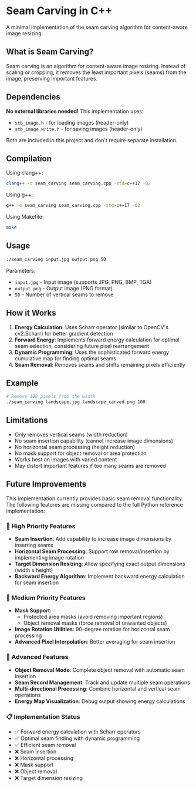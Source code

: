 # Seam Carving in C++

A minimal implementation of the seam carving algorithm for content-aware image resizing.

## What is Seam Carving?

Seam carving is an algorithm for content-aware image resizing. Instead of scaling or cropping, it removes the least important pixels (seams) from the image, preserving important features.

## Dependencies

**No external libraries needed!** This implementation uses:
- `stb_image.h` - for loading images (header-only)
- `stb_image_write.h` - for saving images (header-only)

Both are included in this project and don't require separate installation.

## Compilation

Using clang++:
```bash
clang++ -o seam_carving seam_carving.cpp -std=c++17 -O2
```

Using g++:
```bash
g++ -o seam_carving seam_carving.cpp -std=c++17 -O2
```

Using Makefile:
```bash
make
```

## Usage

```bash
./seam_carving input.jpg output.png 50
```

Parameters:
- `input.jpg` - Input image (supports JPG, PNG, BMP, TGA)
- `output.png` - Output image (PNG format)
- `50` - Number of vertical seams to remove

## How it Works

1. **Energy Calculation**: Uses Scharr operator (similar to OpenCV's cv2.Scharr) for better gradient detection
2. **Forward Energy**: Implements forward energy calculation for optimal seam selection, considering future pixel rearrangement
3. **Dynamic Programming**: Uses the sophisticated forward energy cumulative map for finding optimal seams
4. **Seam Removal**: Removes seams and shifts remaining pixels efficiently

## Example

```bash
# Remove 100 pixels from the width
./seam_carving landscape.jpg landscape_carved.png 100
```

## Limitations

- Only removes vertical seams (width reduction)
- No seam insertion capability (cannot increase image dimensions)
- No horizontal seam processing (height reduction)
- No mask support for object removal or area protection
- Works best on images with varied content
- May distort important features if too many seams are removed

## Future Improvements

This implementation currently provides basic seam removal functionality. The following features are missing compared to the full Python reference implementation:

### 🚀 High Priority Features
- **Seam Insertion**: Add capability to increase image dimensions by inserting seams
- **Horizontal Seam Processing**: Support row removal/insertion by implementing image rotation
- **Target Dimension Resizing**: Allow specifying exact output dimensions (width x height)
- **Backward Energy Algorithm**: Implement backward energy calculation for seam insertion

### 🔧 Medium Priority Features
- **Mask Support**: 
  - Protected area masks (avoid removing important regions)
  - Object removal masks (force removal of unwanted objects)
- **Image Rotation Utilities**: 90-degree rotation for horizontal seam processing
- **Advanced Pixel Interpolation**: Better averaging for seam insertion

### 🎯 Advanced Features
- **Object Removal Mode**: Complete object removal with automatic seam insertion
- **Seam Record Management**: Track and update multiple seam operations
- **Multi-directional Processing**: Combine horizontal and vertical seam operations
- **Energy Map Visualization**: Debug output showing energy calculations

### 📋 Implementation Status
- ✅ Forward energy calculation with Scharr operators
- ✅ Optimal seam finding with dynamic programming  
- ✅ Efficient seam removal
- ❌ Seam insertion
- ❌ Horizontal processing
- ❌ Mask support
- ❌ Object removal
- ❌ Target dimension resizing

